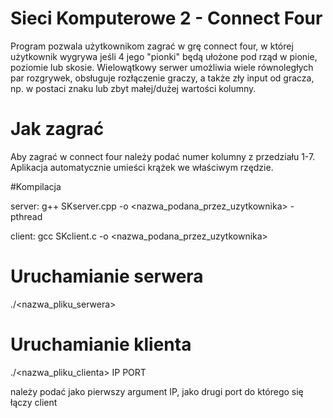 # Sieci Komputerowe 2 - Connect Four

Program pozwala użytkownikom zagrać w grę connect four, w której użytkownik wygrywa jeśli 4 jego "pionki" będą ułożone pod rząd w pionie, poziomie lub skosie. Wielowątkowy serwer umożliwia wiele równoległych par rozgrywek, obsługuje rozłączenie graczy, a także zły input od gracza, np. w postaci znaku lub zbyt małej/dużej wartości kolumny.

# Jak zagrać

Aby zagrać w connect four należy podać numer kolumny z przedziału 1-7. Aplikacja automatycznie umieści krążek we właściwym rzędzie.

#Kompilacja

server:
g++ SKserver.cpp -o <nazwa_podana_przez_uzytkownika> -pthread

client:
gcc SKclient.c -o <nazwa_podana_przez_uzytkownika>

# Uruchamianie serwera

./<nazwa_pliku_serwera>

# Uruchamianie klienta
./<nazwa_pliku_clienta> IP PORT

należy podać jako pierwszy argument IP, jako drugi port do którego się łączy client



